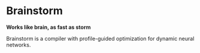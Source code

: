 # Brainstorm

**Works like brain, as fast as storm**

Brainstorm is a compiler with profile-guided optimization for dynamic neural networks.
